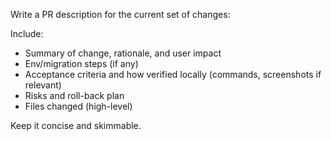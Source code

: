 Write a PR description for the current set of changes:

Include:
- Summary of change, rationale, and user impact
- Env/migration steps (if any)
- Acceptance criteria and how verified locally (commands, screenshots if relevant)
- Risks and roll-back plan
- Files changed (high-level)

Keep it concise and skimmable.

